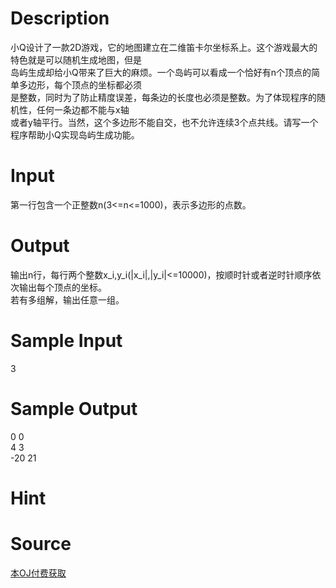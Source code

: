 
# Description

<div class="content"><div>小Q设计了一款2D游戏，它的地图建立在二维笛卡尔坐标系上。这个游戏最大的特色就是可以随机生成地图，但是</div>
<div>岛屿生成却给小Q带来了巨大的麻烦。一个岛屿可以看成一个恰好有n个顶点的简单多边形，每个顶点的坐标都必须</div>
<div>是整数，同时为了防止精度误差，每条边的长度也必须是整数。为了体现程序的随机性，任何一条边都不能与x轴</div>
<div>或者y轴平行。当然，这个多边形不能自交，也不允许连续3个点共线。请写一个程序帮助小Q实现岛屿生成功能。</div>
<div></div></div>

# Input

<div class="content"><div>第一行包含一个正整数n(3&lt;=n&lt;=1000)，表示多边形的点数。</div>
<div></div></div>

# Output

<div class="content"><div>输出n行，每行两个整数x_i,y_i(|x_i|,|y_i|&lt;=10000)，按顺时针或者逆时针顺序依次输出每个顶点的坐标。</div>
<div>若有多组解，输出任意一组。</div>
<div></div></div>

# Sample Input

<div class="content"><span class="sampledata">3</span></div>

# Sample Output

<div class="content"><span class="sampledata">0 0<br/>
4 3<br/>
-20 21</span></div>

# Hint

<div class="content"><p></p></div>

# Source

<div class="content"><p><a href="problemset.php?search=本OJ付费获取">本OJ付费获取</a></p></div>

